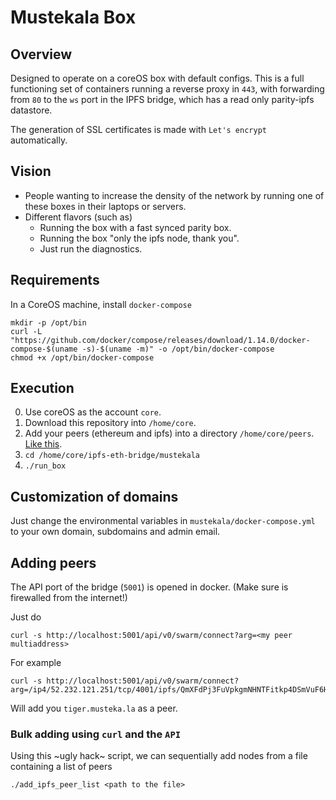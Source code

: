 # Mustekala Box

## Overview

Designed to operate on a coreOS box with default configs.
This is a full functioning set of containers running a reverse proxy in `443`,
with forwarding from `80` to the `ws` port in the IPFS bridge, which has
a read only parity-ipfs datastore.

The generation of SSL certificates is made with `Let's encrypt` automatically.

## Vision

* People wanting to increase the density of the network by running one of these boxes in their laptops or servers.
* Different flavors (such as)
  * Running the box with a fast synced parity box.
  * Running the box "only the ipfs node, thank you".
  * Just run the diagnostics.

## Requirements

In a CoreOS machine, install `docker-compose`

```
mkdir -p /opt/bin
curl -L "https://github.com/docker/compose/releases/download/1.14.0/docker-compose-$(uname -s)-$(uname -m)" -o /opt/bin/docker-compose
chmod +x /opt/bin/docker-compose
```

## Execution

0. Use coreOS as the account `core`.
1. Download this repository into `/home/core`.
2. Add your peers (ethereum and ipfs) into a directory `/home/core/peers`. [Like this](https://github.com/MetaMask/eth-ipfs-browser-client/blob/master/peers).
2. `cd /home/core/ipfs-eth-bridge/mustekala`
3. `./run_box`

## Customization of domains

Just change the environmental variables in `mustekala/docker-compose.yml`
to your own domain, subdomains and admin email.

## Adding peers

The API port of the bridge (`5001`) is opened in docker. (Make sure is firewalled from the internet!)

Just do

```
curl -s http://localhost:5001/api/v0/swarm/connect?arg=<my peer multiaddress>
```

For example

```
curl -s http://localhost:5001/api/v0/swarm/connect?arg=/ip4/52.232.121.251/tcp/4001/ipfs/QmXFdPj3FuVpkgmNHNTFitkp4DSmVuF6HxNX6tCZr4LFz9
```

Will add you `tiger.musteka.la` as a peer.

### Bulk adding using `curl` and the `API`

Using this ~ugly hack~ script, we can sequentially add nodes from a file containing a list of peers

```
./add_ipfs_peer_list <path to the file>
```
